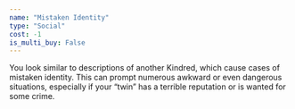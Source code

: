 ```yaml
---
name: "Mistaken Identity"
type: "Social"
cost: -1
is_multi_buy: False
---
```


You look similar to descriptions of another Kindred, which cause cases of mistaken identity. This can prompt numerous awkward or even dangerous situations, especially if your “twin” has a terrible reputation or is wanted for some crime.